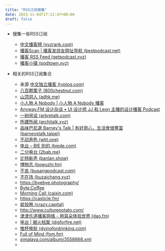 ```yaml
---
title: "RSS订阅搜集"
date: 2023-11-04T17:12:47+08:00
draft: false
---
```




* 搜集一些RSS订阅
  * [中文播客榜 (xyzrank.com)](https://xyzrank.com/#/new-podcasts)
  * [播客Scan | 播客发烧友网址导航 (bestpodcast.net)](https://bestpodcast.net/)
  * [播客 RSS Feed (getpodcast.xyz)](https://getpodcast.xyz/)
  * [播客小镇 (podtown.xyz)](https://podtown.xyz/)
  
* 相关的RSS订阅集合
  * 来源 [中文独立播客 (typlog.com)](https://typlog.com/podlist/)
  * [八百颗栗子 (800chestnut.com)](https://800chestnut.com/)
  * [山顶洞人 (adhk.me)](https://adhk.me/)
  * [小人物 A Nobody | 小人物 A Nobody 播客](https://anobody.im/)
  * [Anyway.FM 设计杂谈 • UI 设计师 JJ 和 Leon 主播的设计播客 Podcast](https://anyway.fm/)
  * [一树闲谈 (arbretalk.com)](https://www.arbretalk.com/)
  * [所建所闻 (architalk.xyz)](https://www.architalk.xyz/)
  * [品味巴尼選 Barney's Talk | 有好奇心，生活會很豐富 (barneystalk.taipei)](https://www.barneystalk.taipei/)
  * [不动声色 (wht.one)](https://bds.wht.one/)
  * [电台 – BIE 别的 (biede.com)](https://www.biede.com/girl-cat/podcast/)
  * [二分电台 (2bab.me)](https://binary.2bab.me/)
  * [比特新声 (banlan.show)](https://bitvoice.banlan.show/)
  * [博物志 (bowuzhi.fm)](https://bowuzhi.fm/)
  * [不丧 (busangpodcast.com)](https://busangpodcast.com/)
  * [不在场 (buzaichang.xyz)](https://buzaichang.xyz/)
  * https://byebye.photography/
  * [Byte.Coffee](https://byte.coffee/)
  * [Morning Call (caixin.com)](https://fm.caixin.com/m/cxmorningcall/)
  * https://casticle.fm/
  * [疯投圈 (crazy.capital)](https://crazy.capital/)
  * http://www.culturepotato.com/
  * [津津乐道播客网络 - 用耳朵体验世界 (dao.fm)](https://dao.fm/)
  * [电台 | 掘火档案 (digforfire.net)](https://www.digforfire.net/?cat=7)
  * [推杯唤斩 (dyingfordrinking.com)](https://talk.dyingfordrinking.com/)
  * [Full of Mind (fom.fm)](https://fom.fm/)
  * [ximalaya.com/album/3558668.xml](http://www.ximalaya.com/album/3558668.xml)
  *  
